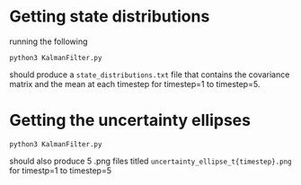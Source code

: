 # Getting state distributions
running the following
```
python3 KalmanFilter.py
```
should produce a `state_distributions.txt` file that contains the covariance matrix and the mean at each timestep for timestep=1 to timestep=5. 

# Getting the uncertainty ellipses
```
python3 KalmanFilter.py
```
should also produce 5 .png files titled `uncertainty_ellipse_t{timestep}.png` for timestp=1 to timestep=5